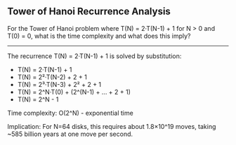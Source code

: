 ## Tower of Hanoi Recurrence Analysis

For the Tower of Hanoi problem where T(N) = 2·T(N-1) + 1 for N > 0 and T(0) = 0, what is the time complexity and what does this imply?

---

The recurrence T(N) = 2·T(N-1) + 1 is solved by substitution:
- T(N) = 2·T(N-1) + 1
- T(N) = 2²·T(N-2) + 2 + 1
- T(N) = 2³·T(N-3) + 2² + 2 + 1
- T(N) = 2^N·T(0) + (2^(N-1) + ... + 2 + 1)
- T(N) = 2^N - 1

Time complexity: O(2^N) - exponential time

Implication: For N=64 disks, this requires about 1.8×10^19 moves, taking ~585 billion years at one move per second.

